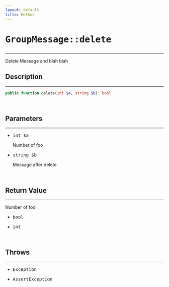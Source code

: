 ```yaml
---
layout: default
title: Method
---
```

<h1 style="font-weight: bold;"><pre>GroupMessage::delete</pre></h1>
<hr>
<div class="context">
  Delete Message and blah blah
</div>
<div class="context">
  <h2>Description</h2>
  <hr>

  ```php
  public function delete(int $a, string $b): bool
  ```

</div>
<br>
<div class="context">
  <h2>Parameters</h2>
  <hr>
  <ul>
    <li><pre>int $a</pre> <span>Number of foo</span></li>
    <li><pre>string $b</pre> <span>Message after delete</span></li>
  </ul>
</div>
<br>
<div class="context">
  <h2>Return Value</h2>
    <hr>
    <span>Number of foo</span>
    <ul>
      <li><pre>bool</pre></li>
      <li><pre>int</pre></li>
    </ul>
</div>
<br>
<div>
  <h2>Throws</h2>
    <hr>
    <ul>
      <li><pre>Exception</pre></li>
      <li><pre>AssertException</pre></li>
    </ul>
</div>
</div>
